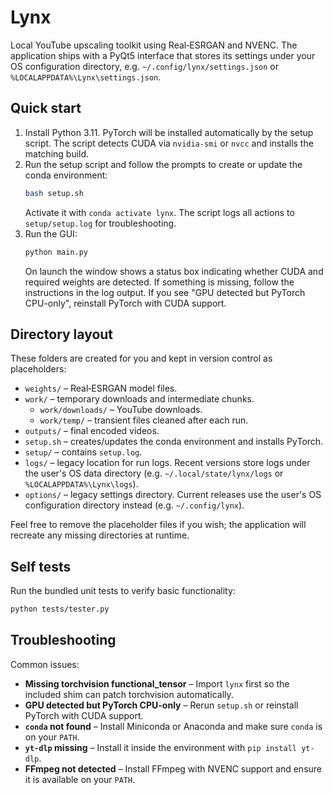 # Lynx

Local YouTube upscaling toolkit using Real‑ESRGAN and NVENC.  The
application ships with a PyQt5 interface that stores its settings under your
OS configuration directory, e.g. `~/.config/lynx/settings.json` or
`%LOCALAPPDATA%\Lynx\settings.json`.

## Quick start

1. Install Python 3.11. PyTorch will be installed automatically by the setup script.
   The script detects CUDA via `nvidia-smi` or `nvcc` and installs the matching build.
2. Run the setup script and follow the prompts to create or update the conda environment:
   ```bash
   bash setup.sh
   ```
   Activate it with `conda activate lynx`.
   The script logs all actions to `setup/setup.log` for troubleshooting.
3. Run the GUI:
   ```bash
   python main.py
   ```
   On launch the window shows a status box indicating whether CUDA and
   required weights are detected. If something is missing, follow the
   instructions in the log output. If you see "GPU detected but PyTorch
   CPU-only", reinstall PyTorch with CUDA support.

## Directory layout

These folders are created for you and kept in version control as placeholders:

- `weights/` – Real‑ESRGAN model files.
- `work/` – temporary downloads and intermediate chunks.
  - `work/downloads/` – YouTube downloads.
  - `work/temp/` – transient files cleaned after each run.
- `outputs/` – final encoded videos.
- `setup.sh` – creates/updates the conda environment and installs PyTorch.
- `setup/` – contains `setup.log`.
- `logs/` – legacy location for run logs. Recent versions store logs under
  the user's OS data directory (e.g. `~/.local/state/lynx/logs` or
  `%LOCALAPPDATA%\Lynx\logs`).
- `options/` – legacy settings directory. Current releases use the user's OS
  configuration directory instead (e.g. `~/.config/lynx`).

Feel free to remove the placeholder files if you wish; the application will recreate any missing directories at runtime.

## Self tests

Run the bundled unit tests to verify basic functionality:

```bash
python tests/tester.py
```

## Troubleshooting

Common issues:

- **Missing torchvision functional_tensor** – Import ``lynx`` first so the included
  shim can patch torchvision automatically.
- **GPU detected but PyTorch CPU-only** – Rerun ``setup.sh`` or reinstall
  PyTorch with CUDA support.
- **`conda` not found** – Install Miniconda or Anaconda and make sure ``conda``
  is on your ``PATH``.
- **`yt-dlp` missing** – Install it inside the environment with
  ``pip install yt-dlp``.
- **FFmpeg not detected** – Install FFmpeg with NVENC support and ensure it is
  available on your ``PATH``.
